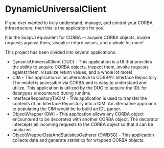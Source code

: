 # DynamicUniversalClient
If you ever wanted to truly understand, manage, and control your CORBA infrastructure, then this is the application for you!

It is the SoapUI equivalent for CORBA -- acquire CORBA objects, invoke requests against them, visualize return values, and a whole lot more!

This project has been divided into several applications:
* DynamicUniversalClient (DUC) - This application is a UI that provides the ability to acquire CORBA objects, inspect them, invoke requests against them, visualize return values, and a whole lot more!
* CIM - This application is an alternative to CORBA's Interface Repository.  The model is accessible via CORBA and is easy to understand and utilize.  This application is utilized by the DUC to acquire the IDL for datatypes encountered during runtime.
* InterfaceRepositoryToCIM - This application is used to transfer the contents of an Interface Repository into a CIM.  An alternative approach to populating the CIM would be to build an IDL parser.
* ObjectWrapper (OW) - This application allows any CORBA object encountered to be decorated with another CORBA object.  The decorator intercepts all incoming requests to the CORBA object so that it can be analyzed.
* ObjectWrapperDataAndStatisticsGatherer (OWDSG) - This application collects data and generate statistics for wrapped CORBA objects.
